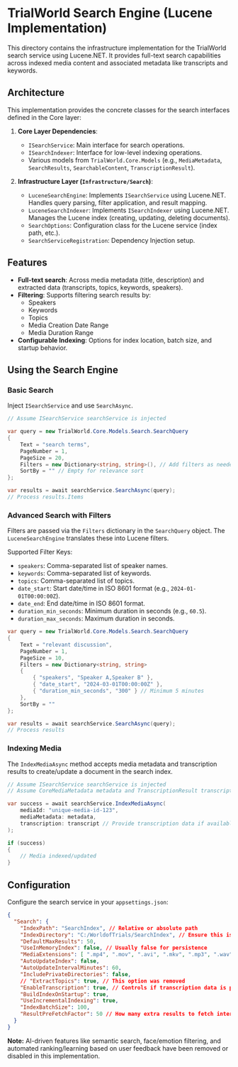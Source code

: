 # TrialWorld Search Engine (Lucene Implementation)

This directory contains the infrastructure implementation for the TrialWorld search service using Lucene.NET. It provides full-text search capabilities across indexed media content and associated metadata like transcripts and keywords.

## Architecture

This implementation provides the concrete classes for the search interfaces defined in the Core layer:

1.  **Core Layer Dependencies**:
    *   `ISearchService`: Main interface for search operations.
    *   `ISearchIndexer`: Interface for low-level indexing operations.
    *   Various models from `TrialWorld.Core.Models` (e.g., `MediaMetadata`, `SearchResults`, `SearchableContent`, `TranscriptionResult`).

2.  **Infrastructure Layer (`Infrastructure/Search`)**:
    *   `LuceneSearchEngine`: Implements `ISearchService` using Lucene.NET. Handles query parsing, filter application, and result mapping.
    *   `LuceneSearchIndexer`: Implements `ISearchIndexer` using Lucene.NET. Manages the Lucene index (creating, updating, deleting documents).
    *   `SearchOptions`: Configuration class for the Lucene service (index path, etc.).
    *   `SearchServiceRegistration`: Dependency Injection setup.

## Features

*   **Full-text search**: Across media metadata (title, description) and extracted data (transcripts, topics, keywords, speakers).
*   **Filtering**: Supports filtering search results by:
    *   Speakers
    *   Keywords
    *   Topics
    *   Media Creation Date Range
    *   Media Duration Range
*   **Configurable Indexing**: Options for index location, batch size, and startup behavior.

## Using the Search Engine

### Basic Search

Inject `ISearchService` and use `SearchAsync`.

```csharp
// Assume ISearchService searchService is injected

var query = new TrialWorld.Core.Models.Search.SearchQuery
{
    Text = "search terms",
    PageNumber = 1,
    PageSize = 20,
    Filters = new Dictionary<string, string>(), // Add filters as needed
    SortBy = "" // Empty for relevance sort
};

var results = await searchService.SearchAsync(query);
// Process results.Items
```

### Advanced Search with Filters

Filters are passed via the `Filters` dictionary in the `SearchQuery` object. The `LuceneSearchEngine` translates these into Lucene filters.

Supported Filter Keys:

*   `speakers`: Comma-separated list of speaker names.
*   `keywords`: Comma-separated list of keywords.
*   `topics`: Comma-separated list of topics.
*   `date_start`: Start date/time in ISO 8601 format (e.g., `2024-01-01T00:00:00Z`).
*   `date_end`: End date/time in ISO 8601 format.
*   `duration_min_seconds`: Minimum duration in seconds (e.g., `60.5`).
*   `duration_max_seconds`: Maximum duration in seconds.

```csharp
var query = new TrialWorld.Core.Models.Search.SearchQuery
{
    Text = "relevant discussion",
    PageNumber = 1,
    PageSize = 10,
    Filters = new Dictionary<string, string>
    {
        { "speakers", "Speaker A,Speaker B" },
        { "date_start", "2024-03-01T00:00:00Z" },
        { "duration_min_seconds", "300" } // Minimum 5 minutes
    },
    SortBy = ""
};

var results = await searchService.SearchAsync(query);
// Process results
```

### Indexing Media

The `IndexMediaAsync` method accepts media metadata and transcription results to create/update a document in the search index.

```csharp
// Assume ISearchService searchService is injected
// Assume CoreMediaMetadata metadata and TranscriptionResult transcript are available

var success = await searchService.IndexMediaAsync(
    mediaId: "unique-media-id-123",
    mediaMetadata: metadata,
    transcription: transcript // Provide transcription data if available
);

if (success)
{
    // Media indexed/updated
}
```

## Configuration

Configure the search service in your `appsettings.json`:

```json
{
  "Search": {
    "IndexPath": "SearchIndex", // Relative or absolute path
    "IndexDirectory": "C:/WorldofTrials/SearchIndex", // Ensure this is correct
    "DefaultMaxResults": 50,
    "UseInMemoryIndex": false, // Usually false for persistence
    "MediaExtensions": [ ".mp4", ".mov", ".avi", ".mkv", ".mp3", ".wav", ".m4a" ],
    "AutoUpdateIndex": false,
    "AutoUpdateIntervalMinutes": 60,
    "IncludePrivateDirectories": false,
    // "ExtractTopics": true, // This option was removed
    "EnableTranscription": true, // Controls if transcription data is processed during indexing
    "BuildIndexOnStartup": true,
    "UseIncrementalIndexing": true,
    "IndexBatchSize": 100,
    "ResultPreFetchFactor": 50 // How many extra results to fetch internally for potential future ranking/pagination logic
  }
}
```

**Note:** AI-driven features like semantic search, face/emotion filtering, and automated ranking/learning based on user feedback have been removed or disabled in this implementation. 